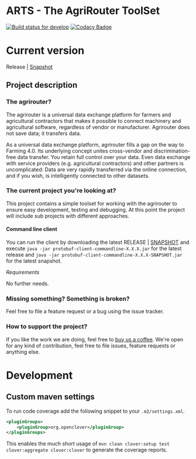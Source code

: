 # ARTS - The AgriRouter ToolSet

[![Build status for develop](https://travis-ci.com/saschadoemer/agrirouter-protobuf-toolset.svg?branch=develop)](https://travis-ci.com/saschadoemer/agrirouter-protobuf-toolset)
[![Codacy Badge](https://api.codacy.com/project/badge/Grade/3f2f2fb0c18b47b983e2144ff3ebd95c)](https://www.codacy.com/app/cf4thqgxcnxaovouxtnv/agrirouter-protobuf-toolset?utm_source=github.com&amp;utm_medium=referral&amp;utm_content=saschadoemer/agrirouter-protobuf-toolset&amp;utm_campaign=Badge_Grade)

# Current version

Release | [Snapshot](https://oss.sonatype.org/content/repositories/snapshots/de/saschadoemer/)

## Project description

### The agrirouter?

The agrirouter is a universal data exchange platform for farmers and agricultural contractors that makes it possible to connect machinery and agricultural software, regardless of vendor or manufacturer. Agrirouter does not save data; it transfers data.

As a universal data exchange platform, agrirouter fills a gap on the way to Farming 4.0. Its underlying concept unites cross-vendor and discrimination-free data transfer. You retain full control over your data. Even data exchange with service providers (e.g. agricultural contractors) and other partners is uncomplicated: Data are very rapidly transferred via the online connection, and if you wish, is intelligently connected to other datasets.

### The current project you're looking at?

This project contains a simple toolset for working with the agrirouter to ensure easy development, testing and debugging. At this point the project will include sub projects with different approaches.

#### Command line client

You can run the client by downloading the latest RELEASE | [SNAPSHOT](https://oss.sonatype.org/content/repositories/snapshots/de/saschadoemer/agrirouter/protobuf-client-commandline) and 
execute `java -jar protobuf-client-commandline-X.X.X.jar` for the latest release and `java -jar protobuf-client-commandline-X.X.X-SNAPSHOT.jar` for the latest snapshot.

_Requirements_

No further needs.

### Missing something? Something is broken?

Feel free to file a feature request or a bug using the issue tracker.

### How to support the project?

If you like the work we are doing, feel free to [buy us a coffee](https://buymeacoff.ee/ks0iWGZlR). We're open for any kind of contribution, feel free to file issues, feature requests or anything else.

# Development

## Custom maven settings

To run code coverage add the following snippet to your `.m2/settings.xml`.

```xml    
<pluginGroups>
    <pluginGroup>org.openclover</pluginGroup>
</pluginGroups>
```

This enables the much short usage of `mvn clean clover:setup test clover:aggregate clover:clover` to generate the coverage reports. 
